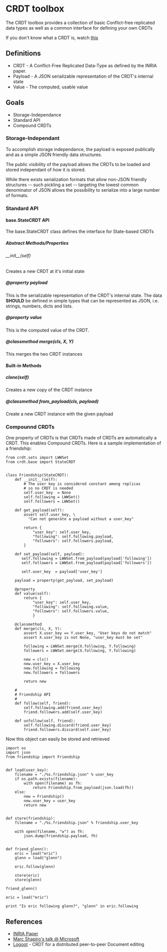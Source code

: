 # CRDT toolbox

The CRDT toolbox provides a collection of basic Conflict-free
replicated data types as well as a common interface for defining your
own CRDTs

If you don't know what a CRDT is, watch
[this](http://research.microsoft.com/apps/video/dl.aspx?id=153540)

## Definitions
* CRDT - A Conflict-Free Replicated Data-Type as defined by the INRIA paper.
* Payload - A JSON serializable representation of the CRDT's internal state
* Value - The computed, usable value

## Goals

* Storage-Independance
* Standard API
* Compound CRDTs

### Storage-Independant

To accomplish storage independance, the payload is exposed publically
and as a simple JSON friendly data structures.

The public visibility of the payload allows the CRDTs to be loaded and
stored independant of how it is stored.

While there exists serialization formats that allow non-JSON friendly
structures -- such pickling a set -- targeting the lowest common
denominator of JSON allows the possibility to serialize into a large
number of formats.

### Standard API

#### base.StateCRDT API

The base.StateCRDT class defines the interface for State-based CRDTs

##### Abstract Methods/Properties

###### \_\_init\_\_(self)

Creates a new CRDT at it's initial state

##### @property payload

This is the serializable representation of the CRDT's internal state.
The data **SHOULD** be defined in simple types that can be represented
as JSON, i.e. strings, numbers, dicts and lists.
 
##### @property value
This is the computed value of the CRDT.

##### @classmethod merge(cls, X, Y)
This merges the two CRDT instances

#### Built-in Methods

##### clone(self)
Creates a new copy of the CRDT instance

##### @classmethod from_payload(cls, payload)
Create a new CRDT instance with the given payload


### Compounnd CRDTs
One property of CRDTs is that CRDTs made of CRDTs are automatically a
CRDT.  This enables Compound CRDTs.  Here is a sample implementation
of a friendship:

    from crdt.sets import LWWSet
    from crdt.base import StateCRDT
    
    
    class Friendship(StateCRDT):
        def __init__(self):
            # The user key is considered constant among replicas
            # so no CRDT is needed
            self.user_key  = None
            self.following = LWWSet()
            self.followers = LWWSet()
    
        def get_payload(self):
            assert self.user_key, \
              "Can not generate a payload without a user_key"

            return {
                "user_key": self.user_key,
                "following": self.following.payload,
                "followers": self.followers.payload,
            }
    
        def set_payload(self, payload):
           self.following = LWWSet.from_payload(payload['following'])
           self.followers = LWWSet.from_payload(payload['followers'])
    
           self.user_key  = payload['user_key']
    
        payload = property(get_payload, set_payload)
    
        @property
        def value(self):
            return {
                "user_key": self.user_key,
                "following": self.following.value,
                "followers": self.followers.value,
                }
        
        @classmethod
        def merge(cls, X, Y):
            assert X.user_key == Y.user_key, "User keys do not match"
            assert X.user_key is not None, "user_key must be set"
    
            following = LWWSet.merge(X.following, Y.following)
            followers = LWWSet.merge(X.following, Y.following)
    
            new = cls()
            new.user_key = X.user_key
            new.following = following
            new.followers = followers
            
            return new
    
        #
        # Friendship API
        # 
        def follow(self, friend):
            self.following.add(friend.user_key)
            friend.followers.add(self.user_key)
    
        def unfollow(self, friend):
            self.following.discard(friend.user_key)
            friend.followers.discard(self.user_key)

Now this object can easily be stored and retrieved

    import os
    import json
    from friendship import Friendship
    
    
    def load(user_key):
        filename = "./%s.friendship.json" % user_key
        if os.path.exists(filename):
            with open(filename) as fh:
                return Friendship.from_payload(json.load(fh))
        else:
            new = Friendship()
            new.user_key = user_key
            return new
    
    
    def store(friendship):
        filename = "./%s.friendship.json" % friendship.user_key
    
        with open(filename, "w") as fh:
            json.dump(friendship.payload, fh)
        
    
    def friend_glenn():
        eric = load("eric")
        glenn = load("glenn")
    
        eric.follow(glenn)
    
        store(eric)
        store(glenn)
    
    friend_glenn()
    
    eric = load("eric")
    
    print "Is eric following glenn?", "glenn" in eric.following

## References
* [INRIA Paper](http://hal.archives-ouvertes.fr/docs/00/55/55/88/PDF/techreport.pdf)
* [Marc Shapiro's talk @ Microsoft](http://research.microsoft.com/apps/video/dl.aspx?id=153540)
* [Logoot](https://gforge.inria.fr/docman/view.php/1646/6393/weiss09.pdf) - CRDT for a distributed peer-to-peer Document editing

